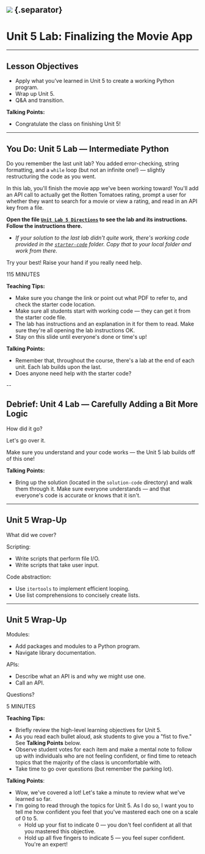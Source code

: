 <!--
title: Unit 5 Lab: Finalizing the Movie App
type: Lab
duration: "01:35"
creator: Susi Remondi
-->

## ![](http://nagale.com/ga-python/images/GA_Cog_Medium_White_RGB.png)  {.separator}

<h1>Unit 5 Lab: Finalizing the Movie App</h1>

<!--

## Overview
This lesson consists of a hands-on lab during which learners will independently create a working Python program. This lab builds on the previous lab, so starter code (which is the same solution code as the previous lab) is provided for them. You simply need to introduce the lab, make sure they have working starter code, make sure they can access the lab doc, and be available in case of questions; at the end, go over the solution (located in the `solution-code` folder).


## Learning Objectives
In this lesson, students will:
- Apply what they've learned in Unit 5 to create a working Python program.


## Duration
90 minutes

## Suggested Agenda

| Time | Activity |
| --- | --- |
| 0:00 - 0:05 | Welcome/Set-Up |
| 0:05 - 1:20 | Work Time |
| 1:20 - 1:30 | Q&A + Close |

## Before Class: Preparation
- Before class, complete the lab yourself to ensure you’re familiar with the solution, as well as the various challenges learners might encounter.
- Change the location of the starter code and lab directions.

## In Class: Materials
- Projector
- Internet connection
- Python 3.0
- Lab directions

-->

---

## Lesson Objectives

- Apply what you’ve learned in Unit 5 to create a working Python program.
- Wrap up Unit 5.
- Q&A and transition.


<aside class="notes">

**Talking Points:**

- Congratulate the class on finishing Unit 5!

</aside>

---

## You Do: Unit 5 Lab — Intermediate Python

Do you remember the last unit lab? You added error-checking, string formatting, and a `while` loop (but not an infinite one!) — slightly restructuring the code as you went.

In this lab, you'll finish the movie app we've been working toward! You'll add an API call to actually get the Rotten Tomatoes rating, prompt a user for whether they want to search for a movie or view a rating, and read in an API key from a file.

**Open the file [`Unit Lab 5 Directions`](25-unit-lab-5/unit-lab-5-directions) to see the lab and its instructions. Follow the instructions there.**

- *If your solution to the last lab didn't quite work, there's working code provided in the [`starter-code`](25-unit-lab-5/starter-code/movie_app.py) folder. Copy that to your local folder and work from there.*

Try your best! Raise your hand if you really need help.


<aside class="notes">

115 MINUTES

**Teaching Tips:**

- Make sure you change the link or point out what PDF to refer to, and check the starter code location.
- Make sure all students start with working code — they can get it from the starter code file.
- The lab has instructions and an explanation in it for them to read. Make sure they're all opening the lab instructions OK.
- Stay on this slide until everyone's done or time's up!

**Talking Points:**

- Remember that, throughout the course, there's a lab at the end of each unit. Each lab builds upon the last.
- Does anyone need help with the starter code?

</aside>

--

## Debrief: Unit 4 Lab — Carefully Adding a Bit More Logic

How did it go?

Let's go over it.

Make sure you understand and your code works — the Unit 5 lab builds off of this one!

<aside class="notes">

**Talking Points:**

- Bring up the solution (located in the `solution-code` directory) and walk them through it. Make sure everyone understands — and that everyone's code is accurate or knows that it isn't.

</aside>

---

## Unit 5 Wrap-Up

What did we cover?

Scripting:

* Write scripts that perform file I/O.
* Write scripts that take user input.

Code abstraction:

* Use `itertools` to implement efficient looping.
* Use list comprehensions to concisely create lists.

---

## Unit 5 Wrap-Up

Modules:

* Add packages and modules to a Python program.
* Navigate library documentation.

APIs:

- Describe what an API is and why we might use one.
- Call an API.

Questions?

<aside class="notes">

5 MINUTES

**Teaching Tips:**
- Briefly review the high-level learning objectives for Unit 5.
- As you read each bullet aloud, ask students to give you a "fist to five." See **Talking Points** below.
- Observe student votes for each item and make a mental note to follow up with individuals who are not feeling confident, or find time to reteach topics that the majority of the class is uncomfortable with.
- Take time to go over questions (but remember the parking lot).

**Talking Points**:
- Wow, we've covered a lot! Let's take a minute to review what we've learned so far.
- I'm going to read through the topics for Unit 5. As I do so, I want you to tell me how confident you feel that you've mastered each one on a scale of 0 to 5.
  - Hold up your fist to indicate 0 — you don't feel confident at all that you mastered this objective.
  - Hold up all five fingers to indicate 5 — you feel super confident. You're an expert!

</aside>
